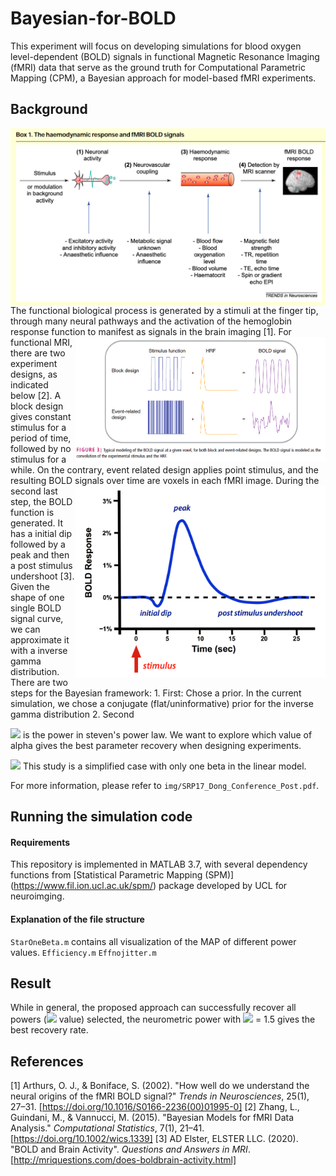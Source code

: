 # Bayesian-for-BOLD
This experiment will focus on developing simulations for blood oxygen level-dependent (BOLD) signals in functional Magnetic Resonance Imaging (fMRI) data that serve as the ground truth for Computational Parametric Mapping (CPM), a Bayesian approach for model-based fMRI experiments.

## Background 
<img align = "right" src="https://raw.githubusercontent.com/EstellaD/Bayesian-for-BOLD/master/img/introBOLD.png" width=700> 
The functional biological process is generated by a stimuli at the finger tip, through many neural pathways and the activation of the hemoglobin response function to manifest as signals in the brain imaging [1]. 
<img align = "right" src="https://raw.githubusercontent.com/EstellaD/Bayesian-for-BOLD/master/img/ConvolveHRF.png" width=400> 
For functional MRI, there are two experiment designs, as indicated below [2]. A block design gives constant stimulus for a period of time, followed by no stimulus for a while. On the contrary, event related design applies point stimulus, and the resulting BOLD signals over time are voxels in each fMRI image. 

<img align = "right" src="https://raw.githubusercontent.com/EstellaD/Bayesian-for-BOLD/master/img/BOLDsignal.png" width=400> 
During the second last step, the BOLD function is generated. It has a initial dip followed by a peak and then a post stimulus undershoot [3]. Given the shape of one single BOLD signal curve, we can approximate it with a inverse gamma distribution. There are two steps for the Bayesian framework: 
1. First:  Chose a prior. In the current simulation, we chose a conjugate (flat/uninformative) prior for the inverse gamma distribution
2. Second

<img src="https://latex.codecogs.com/gif.latex?\alpha"/> is the power in steven's power law. We want to explore which value of alpha gives the best parameter recovery when designing experiments. 

<img src="https://latex.codecogs.com/gif.latex?\beta"/> This study is a simplified case with only one beta in the linear model. 


For more information, please refer to `img/SRP17_Dong_Conference_Post.pdf`.

## Running the simulation code

#### Requirements
This repository is implemented in MATLAB 3.7, with several dependency functions from [Statistical Parametric Mapping (SPM)] (https://www.fil.ion.ucl.ac.uk/spm/) package developed by UCL for neuroimging. 

#### Explanation of the file structure
`StarOneBeta.m` contains all visualization of the MAP of different power values. 
`Efficiency.m`
`Effnojitter.m`

## Result
While in general, the proposed approach can successfully recover all powers (<img src="https://latex.codecogs.com/gif.latex?\alpha"/> value) selected, the neurometric power with <img src="https://latex.codecogs.com/gif.latex?\alpha"/> = 1.5 gives the best recovery rate. 


## References
[1] Arthurs, O. J., & Boniface, S. (2002). "How well do we understand the neural origins of the fMRI BOLD signal?" *Trends in Neurosciences*, 25(1), 27–31. [https://doi.org/10.1016/S0166-2236(00)01995-0]
[2] Zhang, L., Guindani, M., & Vannucci, M. (2015). "Bayesian Models for fMRI Data Analysis." *Computational Statistics*, 7(1), 21–41. [https://doi.org/10.1002/wics.1339]
[3] AD Elster, ELSTER LLC. (2020). "BOLD and Brain Activity". *Questions and Answers in MRI*. [http://mriquestions.com/does-boldbrain-activity.html]
